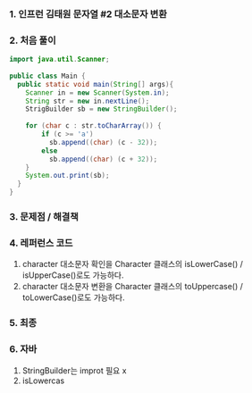 ### 1. 인프런 김태원 문자열 #2 대소문자 변환

### 2. 처음 풀이

``` java
import java.util.Scanner;
  
public class Main {
  public static void main(String[] args){
    Scanner in = new Scanner(System.in);
    String str = new in.nextLine();
    StrigBuilder sb = new StringBuilder();
    
   	for (char c : str.toCharArray()) {
		if (c >= 'a')
          sb.append((char) (c - 32));
      	else
          sb.append((char) (c + 32));
    }
    System.out.print(sb);
  }
}
```

### 3. 문제점 / 해결책

### 4. 레퍼런스 코드
1. character 대소문자 확인을 Character 클래스의 isLowerCase() / isUpperCase()로도 가능하다.
2. character 대소문자 변환을 Character 클래스의 toUppercase() / toLowerCase()로도 가능하다.
### 5. 최종

### 6. 자바
1. StringBuilder는 improt 필요 x
2. isLowercas
<!--stackedit_data:
eyJoaXN0b3J5IjpbMTc1MjU0MTE0NSw4MzQ5Mzk4MV19
-->